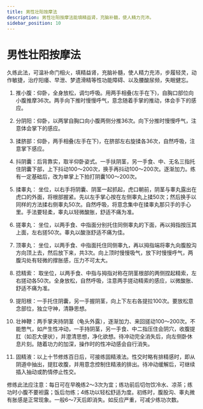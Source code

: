 ```yaml
---
title: 男性壮阳按摩法
description: 男性壮阳按摩法能填精益肾，充脑补髓，使人精力充沛。
sidebar_position: 10
---
```

# 男性壮阳按摩法

久练此法，可温补命门相火，填精益肾，充脑补髓，使人精力充沛，步履轻灵，动作敏捷，治疗阳痿、早泄、梦遗滑精等性功能障碍、以及腰酸尿频，失眠健忘。

1. 推小腹：仰卧，全身放松，调匀呼吸。用两手相叠(左手在下)，自胸口部位向小腹推摩36次。两手向下推时慢慢呼气，意念随着手掌的推动，体会手下的感应。

2. 分阴阳：仰卧，以两掌自胸口向小腹两侧分推36次。向下分推时慢慢呼气，注意体会掌下的感应。

3. 揉脐部：仰卧，两手相叠(左手在下)，在脐部左右旋揉各36次，自然呼吸，注意掌下感应。

4. 抖阴囊：后背靠实，取半仰卧姿式。一手扶阴茎，另一手食、中、无名三指托住阴囊下部，上下抖动100～200次，换手再抖动100～200次。逐渐加力。练有一定基础后，改为单掌上下拍打阴囊100～200次。

5. 揉睾丸： 坐位，以右手将阴囊、阴茎一起抓起，虎口朝前，阴茎与睾丸露出在虎口的外面，将根部握紧。先以左手掌心按在左侧睾丸上揉50次；然后换手以同样的方法揉右侧睾丸50次。自然呼吸，将意念集中在揉睾丸那只手的手心里。手法要轻柔，睾丸以轻微酸胀，舒适不痛为准。

6. 搓睾丸： 坐位，以两手食、中指面分别托住同侧睾丸的下面，再以拇指按压其上面，左右搓50次。睾丸以酸涨舒适不痛为佳。

7. 顶睾丸： 坐位，以两手食、中指面托住同侧睾九，再以拇指端将睾九向腹股沟方向顶上去，然后放下来，共3次。向上顶时慢慢吸气，放下时慢慢呼气，两腹沟处有轻微的撑胀感，压力不可太大。

8. 捻精索： 取坐位，以两手食、中指与拇指对称在阴茎根部的两侧捏起精索，左右搓动各50次。全身放松，自然呼吸，注意两手搓动精索的感应，以微酸胀、舒适不痛为准。

9. 提阳根：一手托住阴囊，另一手握阴茎，向上下左右各提拉100次。要放松意念部位，独立守神，清静思想。

10. 壮神鞭：两手掌夹持阴茎（龟头外露），逐渐加力、来回搓动100～200次。不能憋气，如产生性冲动，一手持阴茎，另一手食、中二指压住会阴穴，收腹提肛（如忍大便状），并澄清思想，净化欲想。待冲动完全消失后，向左侧卧休息片刻。随着功力的加深，操作时的性冲动感会自行消失。

11. 固精液：以上十节修炼百日后，可接练固精液法。性交时略有排精感时，即从阴道中抽出，提肛收腹，并用意念控制住精液的排出。待冲动缓解后，可继续插入抽动或酌情停止性交。

修练此法应注意：每日可在早晚练2～3次为宜；练功前后切勿饮冷水、凉茶；练功时小腹不要袒露；饭后勿练；4练功以轻松舒适为度。初练时，腹股沟、睾丸微有胀感是正常现象。一般6～7天后即消失。如反应严重，可减少练功次数。
